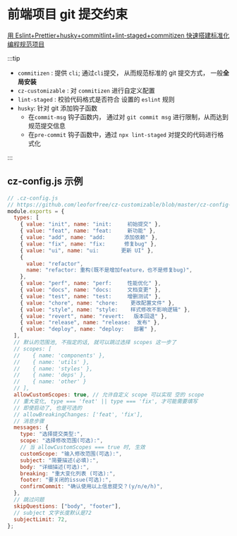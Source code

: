 # 前端项目 git 提交约束

[用 Eslint+Prettier+husky+commitlint+lint-staged+commitizen 快速搭建标准化编程规范项目](https://juejin.cn/post/7041768022284976165)

:::tip

- `commitizen` : 提供 `cli`; 通过`cli`提交， 从而规范标准的 git 提交方式， 一般**全局安装**
- `cz-customizable` : 对 `commitizen` 进行自定义配置
- `lint-staged` : 校验代码格式是否符合 设置的 `eslint` 规则
- `husky`: 针对 git 添加钩子函数
  - 在`commit-msg` 钩子函数内， 通过对 `git commit msg` 进行限制，从而达到规范提交信息
  - 在`pre-commit` 钩子函数中，通过 `npx lint-staged` 对提交的代码进行格式化

:::

## cz-config.js 示例

```js
// .cz-config.js
// https://github.com/leoforfree/cz-customizable/blob/master/cz-config-EXAMPLE.js
module.exports = {
  types: [
    { value: "init", name: "init:     初始提交" },
    { value: "feat", name: "feat:     新功能" },
    { value: "add", name: "add:      添加依赖" },
    { value: "fix", name: "fix:      修复bug" },
    { value: "ui", name: "ui:       更新 UI" },
    {
      value: "refactor",
      name: "refactor: 重构(既不是增加feature，也不是修复bug)",
    },
    { value: "perf", name: "perf:     性能优化" },
    { value: "docs", name: "docs:     文档变更" },
    { value: "test", name: "test:     增删测试" },
    { value: "chore", name: "chore:    更改配置文件" },
    { value: "style", name: "style:    样式修改不影响逻辑" },
    { value: "revert", name: "revert:   版本回退" },
    { value: "release", name: "release:  发布" },
    { value: "deploy", name: "deploy:   部署" },
  ],
  // 默认的范围池, 不指定的话, 就可以跳过选择 scopes 这一步了
  // scopes: [
  // 	{ name: 'components' },
  // 	{ name: 'utils' },
  // 	{ name: 'styles' },
  // 	{ name: 'deps' },
  // 	{ name: 'other' }
  // ],
  allowCustomScopes: true, // 允许自定义 scope 可以实现 空的 scope
  // 重大变化, type === 'feat' || type === 'fix', 才可能需要填写
  // 即使启动了, 也是可选的
  // allowBreakingChanges: ['feat', 'fix'],
  // 消息步骤
  messages: {
    type: "选择提交类型:",
    scope: "选择修改范围(可选):",
    // 当 allowCustomScopes === true 时, 生效
    customScope: "输入修改范围(可选):",
    subject: "简要描述(必填):",
    body: "详细描述(可选):",
    breaking: "重大变化列表 (可选):",
    footer: "要关闭的issue(可选):",
    confirmCommit: "确认使用以上信息提交？(y/n/e/h)",
  },
  // 跳过问题
  skipQuestions: ["body", "footer"],
  // subject 文字长度默认是72
  subjectLimit: 72,
};
```
